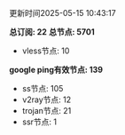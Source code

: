 更新时间2025-05-15 10:43:17

**总订阅: 22**
**总节点: 5701**
- vless节点: 10

**google ping有效节点: 139**
- ss节点: 105
- v2ray节点: 12
- trojan节点: 21
- ssr节点: 1

